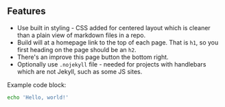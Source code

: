 ## Features

- Use built in styling - CSS added for centered layout which is cleaner than a plain view of markdown files in a repo. 
- Build will at a homepage link to the top of each page. That is `h1`, so you first heading on the page should be an `h2`.
- There's an improve this page button the bottom right.
- Optionally use `.nojekyll` file - needed for projects with handlebars which are not Jekyll, such as some JS sites.


Example code block:

```sh
echo 'Hello, world!'
```
